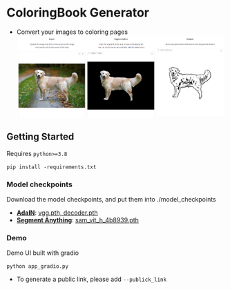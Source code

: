 # ColoringBook Generator
- Convert your images to coloring pages
![img](./assets/retriever_result.png)


## Getting Started
Requires ```python>=3.8```
```
pip install -requirements.txt
```
### Model checkpoints
Download the model checkpoints, and put them into ./model_checkpoints
- [**AdaIN**](https://github.com/naoto0804/pytorch-AdaIN): [vgg.pth, decoder.pth](https://drive.google.com/drive/folders/1GEb1KGGMdy02wDxu85_IIgNv5cXyQTex)
- [**Segment Anything**](https://github.com/facebookresearch/segment-anything#model-checkpoints): [sam_vit_h_4b8939.pth](https://dl.fbaipublicfiles.com/segment_anything/sam_vit_h_4b8939.pth)

### Demo
Demo UI built with gradio
```
python app_gradio.py
```
- To generate a public link, please add ```--publick_link```
